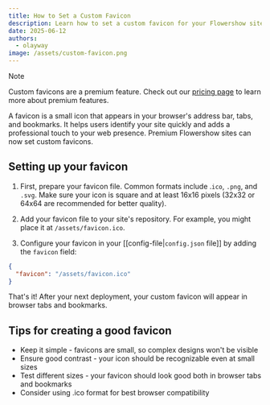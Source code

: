 ```yaml
---
title: How to Set a Custom Favicon
description: Learn how to set a custom favicon for your Flowershow site
date: 2025-06-12
authors:
  - olayway
image: /assets/custom-favicon.png
---
```

> [!note]
> Custom favicons are a premium feature. Check out our [pricing page](https://flowershow.app/pricing) to learn more about premium features.

A favicon is a small icon that appears in your browser's address bar, tabs, and bookmarks. It helps users identify your site quickly and adds a professional touch to your web presence. Premium Flowershow sites can now set custom favicons.

## Setting up your favicon

1. First, prepare your favicon file. Common formats include .`ico`, `.png`, and `.svg`. Make sure your icon is square and at least 16x16 pixels (32x32 or 64x64 are recommended for better quality).

2. Add your favicon file to your site's repository. For example, you might place it at `/assets/favicon.ico`.

3. Configure your favicon in your [[config-file|`config.json` file]] by adding the `favicon` field:

```json
{
  "favicon": "/assets/favicon.ico"
}
```

That's it! After your next deployment, your custom favicon will appear in browser tabs and bookmarks.

## Tips for creating a good favicon

- Keep it simple - favicons are small, so complex designs won't be visible
- Ensure good contrast - your icon should be recognizable even at small sizes
- Test different sizes - your favicon should look good both in browser tabs and bookmarks
- Consider using .ico format for best browser compatibility
